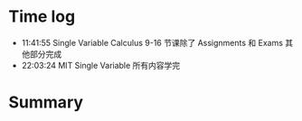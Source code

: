 # Time log

- 11:41:55 Single Variable Calculus 9-16 节课除了 Assignments 和 Exams 其他部分完成
- 22:03:24 MIT Single Variable 所有内容学完

# Summary
